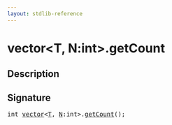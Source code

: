 ```yaml
---
layout: stdlib-reference
---
```


# vector\<T, N:int\>\.getCount

## Description





## Signature 

<pre>
int <a href="/stdlib-reference/types/vector/index" class="code_type">vector</a>&lt;<a href="/stdlib-reference/types/vector/index#typeparam-T" class="code_type">T</a>, <a href="/stdlib-reference/types/vector/index#typeparam-N" class="code_var">N</a>:int&gt;.<a href="/stdlib-reference/types/vector/getCount">getCount</a>();

</pre>

